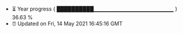 - ⏳ Year progress { ██████████▁▁▁▁▁▁▁▁▁▁▁▁▁▁▁▁▁▁▁▁ } 36.63 %
- ⏰ Updated on Fri, 14 May 2021 16:45:16 GMT

